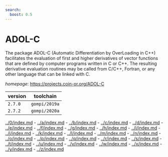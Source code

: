 ```yaml
---
search:
  boost: 0.5
---
```

# ADOL-C

The package ADOL-C (Automatic Differentiation by OverLoading in C++) facilitates the evaluation of first and higher derivatives of vector functions that are defined by computer programs written in C or C++. The resulting derivative evaluation routines may be called from C/C++, Fortran, or any other language that can be linked with C.

*homepage*: <https://projects.coin-or.org/ADOL-C>

version | toolchain
--------|----------
``2.7.0`` | ``gompi/2019a``
``2.7.2`` | ``gompi/2020a``

[../0/index.md](0) - [../a/index.md](a) - [../b/index.md](b) - [../c/index.md](c) - [../d/index.md](d) - [../e/index.md](e) - [../f/index.md](f) - [../g/index.md](g) - [../h/index.md](h) - [../i/index.md](i) - [../j/index.md](j) - [../k/index.md](k) - [../l/index.md](l) - [../m/index.md](m) - [../n/index.md](n) - [../o/index.md](o) - [../p/index.md](p) - [../q/index.md](q) - [../r/index.md](r) - [../s/index.md](s) - [../t/index.md](t) - [../u/index.md](u) - [../v/index.md](v) - [../w/index.md](w) - [../x/index.md](x) - [../y/index.md](y) - [../z/index.md](z)

